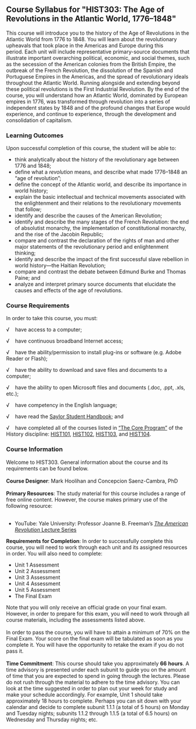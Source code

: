 Course Syllabus for "HIST303: The Age of Revolutions in the Atlantic World, 1776–1848"
--------------------------------------------------------------------------------------

This course will introduce you to the history of the Age of Revolutions
in the Atlantic World from 1776 to 1848. You will learn about the
revolutionary upheavals that took place in the Americas and Europe
during this period. Each unit will include representative primary-source
documents that illustrate important overarching political, economic, and
social themes, such as the secession of the American colonies from the
British Empire, the outbreak of the French Revolution, the dissolution
of the Spanish and Portuguese Empires in the Americas, and the spread of
revolutionary ideals throughout the Atlantic World. Running alongside
and extending beyond these political revolutions is the First Industrial
Revolution. By the end of the course, you will understand how an
Atlantic World, dominated by European empires in 1776, was transformed
through revolution into a series of independent states by 1848 and of
the profound changes that Europe would experience, and continue to
experience, through the development and consolidation of capitalism.

### Learning Outcomes

Upon successful completion of this course, the student will be able to:

-   think analytically about the history of the revolutionary age
    between 1776 and 1848;
-   define what a *revolution* means, and describe what made 1776–1848
    an “age of revolution”;
-   define the concept of the Atlantic world, and describe its
    importance in world history;
-   explain the basic intellectual and technical movements associated
    with the enlightenment and their relations to the revolutionary
    movements that follow;
-   identify and describe the causes of the American Revolution;
-   identify and describe the many stages of the French Revolution: the
    end of absolutist monarchy, the implementation of constitutional
    monarchy, and the rise of the Jacobin Republic;
-   compare and contrast the declaration of the rights of man and other
    major statements of the revolutionary period and enlightenment
    thinking;
-   identify and describe the impact of the first successful slave
    rebellion in world history—the Haitian Revolution;
-   compare and contrast the debate between Edmund Burke and Thomas
    Paine; and
-   analyze and interpret primary source documents that elucidate the
    causes and effects of the age of revolutions.

### Course Requirements

In order to take this course, you must:  
  
 √    have access to a computer;  
  
 √    have continuous broadband Internet access;  
  
 √    have the ability/permission to install plug-ins or software (e.g.
Adobe Reader or Flash);  
  
 √    have the ability to download and save files and documents to a
computer;  
  
 √    have the ability to open Microsoft files and documents (.doc,
.ppt, .xls, etc.);  
  
 √    have competency in the English language;  
  
 √    have read the [Saylor Student
Handbook](http://www.saylor.org/site/wp-content/uploads/2012/05/Saylor-StudentHandbook.pdf);
and  
  
 √    have completed all of the courses listed in [“The Core
Program”](http://www.saylor.org/majors/history/) of the History
discipline: [HIST101](http://www.saylor.org/courses/hist101/),
[HIST102](http://www.saylor.org/courses/hist102/),
[HIST103](http://www.saylor.org/courses/hist103/), and
[HIST104](http://www.saylor.org/courses/hist104/).

### Course Information

Welcome to HIST303. General information about the course and its
requirements can be found below.  
    
 **Course Designer**: Mark Hoolihan and Concepcion Saenz-Cambra, PhD  
    
 **Primary Resources**: The study material for this course includes a
range of free online content. However, the course makes primary use of
the following resource:  
    
 - YouTube: Yale University: Professor Joanne B. Freeman’s [*The
American Revolution* Lecture
Series](http://www.youtube.com/course?list=ECDA2BC5E785D495AB)  
  
 **Requirements for Completion**: In order to successfully complete this
course, you will need to work through each unit and its assigned
resources in order. You will also need to complete:  

-   Unit 1 Assessment
-   Unit 2 Assessment
-   Unit 3 Assessment
-   Unit 4 Assessment
-   Unit 5 Assessment
-   The Final Exam

Note that you will only receive an official grade on your final exam.
However, in order to prepare for this exam, you will need to work
through all course materials, including the assessments listed above.  
    
 In order to pass the course, you will have to attain a minimum of 70%
on the Final Exam. Your score on the final exam will be tabulated as
soon as you complete it. You will have the opportunity to retake the
exam if you do not pass it.  
    
 **Time Commitment**: This course should take you approximately **66**
**hours**. A time advisory is presented under each subunit to guide you
on the amount of time that you are expected to spend in going through
the lectures. Please do not rush through the material to adhere to the
time advisory. You can look at the time suggested in order to plan out
your week for study and make your schedule accordingly. For example,
Unit 1 should take approximately 18 hours to complete. Perhaps you can
sit down with your calendar and decide to complete subunit 1.1.1 (a
total of 5 hours) on Monday and Tuesday nights; subunits 1.1.2 through
1.1.5 (a total of 6.5 hours) on Wednesday and Thursday nights; etc.  
    

